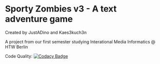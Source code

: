# Sporty Zombies v3 - A text adventure game
Created by JustADino and Kaes3kuch3n

A project from our first semester studying Interational Media Informatics @ HTW Berlin

Code Quality: [![Codacy Badge](https://api.codacy.com/project/badge/Grade/c0f23731926440dc92cc80f601c16fdd)](https://www.codacy.com/app/Kaes3kuch3n/SportyZombies_v3?utm_source=github.com&amp;utm_medium=referral&amp;utm_content=JustADino/SportyZombies_v3&amp;utm_campaign=Badge_Grade)
